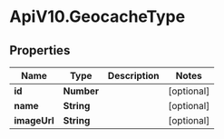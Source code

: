 # ApiV10.GeocacheType

## Properties

Name | Type | Description | Notes
------------ | ------------- | ------------- | -------------
**id** | **Number** |  | [optional] 
**name** | **String** |  | [optional] 
**imageUrl** | **String** |  | [optional] 


